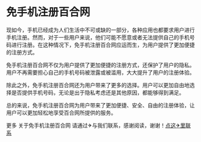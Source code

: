 # 免手机注册百合网

现如今，手机已经成为人们生活中不可或缺的一部分，各种应用也都要求用户进行手机注册。然而，对于一些用户来说，他们可能不愿意或者无法提供自己的手机号码进行注册。在这种情况下，免手机注册百合网应运而生，为用户提供了更加便捷的注册方式。

免手机注册百合网不仅为用户提供了更加便捷的注册方式，还保护了用户的隐私。用户不再需要担心自己的手机号码被泄露或被滥用，大大提升了用户的注册体验。

除此之外，免手机注册百合网还为用户带来了更多的选择。用户可以更加自由地选择是否提供手机号码，无论是出于隐私考虑还是其他原因，都能够得到满足。

总的来说，免手机注册百合网为用户带来了更加便捷、安全、自由的注册体验，让用户可以更加轻松地享受百合网所提供的服务。

更多 关于免手机注册百合网 请通过✈与我们联系，感谢阅读，谢谢！[点这✈里联系](https://gg.k02.cc)